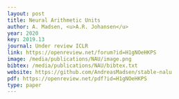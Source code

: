 ```yaml
--- 
layout: post
title: Neural Arithmetic Units
author: A. Madsen, <u>A.R. Johansen</u>
year: 2020
key: 2019.13
journal: Under review ICLR
link: https://openreview.net/forum?id=H1gNOeHKPS
image: /media/publications/NAU/image.png
bibtex: /media/publications/NAU/bibtex.txt
website: https://github.com/AndreasMadsen/stable-nalu
pdf: https://openreview.net/pdf?id=H1gNOeHKPS
type: paper
---
```

